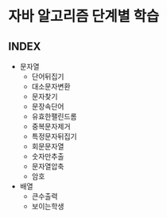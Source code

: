 # 자바 알고리즘 단계별 학습

## INDEX

- 문자열
  - 단어뒤집기
  - 대소문자변환
  - 문자찾기
  - 문장속단어
  - 유효한팰린드롬
  - 중복문자제거
  - 특정문자뒤집기
  - 회문문자열
  - 숫자만추출
  - 문자열압축
  - 암호
- 배열
  - 큰수출력
  - 보이는학생